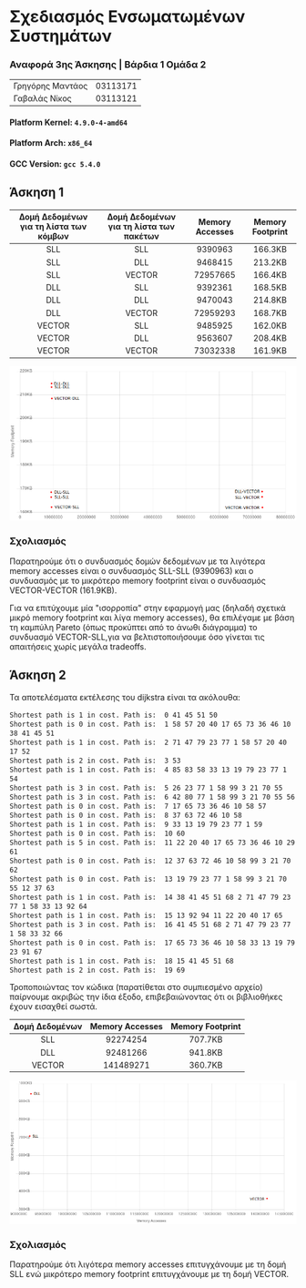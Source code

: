 # Σχεδιασμός Ενσωματωμένων Συστημάτων

### Αναφορά 3ης Άσκησης | Βάρδια 1 Ομάδα 2

|                  |          |
| ---------------- | -------- |
| Γρηγόρης Μαντάος | 03113171 |
| Γαβαλάς Νίκος    | 03113121 |

#### Platform Kernel:	`4.9.0-4-amd64`
#### Platform Arch:		`x86_64`
#### GCC Version:		`gcc 5.4.0`

## Άσκηση 1

| Δομή Δεδομένων για τη λίστα των κόμβων | Δομή Δεδομένων για τη λίστα των πακέτων | Memory Accesses | Memory Footprint |
| :------------------------------------: | :-------------------------------------: | :-------------: | :--------------: |
| SLL                                    | SLL                                     | 9390963         | 166.3KB          |
| SLL                                    | DLL                                     | 9468415         | 213.2KB          |
| SLL                                    | VECTOR                                  | 72957665        | 166.4KB          |
| DLL                                    | SLL                                     | 9392361         | 168.5KB          |
| DLL                                    | DLL                                     | 9470043         | 214.8KB          |
| DLL                                    | VECTOR                                  | 72959293        | 168.7KB          |
| VECTOR                                 | SLL                                     | 9485925         | 162.0KB          |
| VECTOR                                 | DLL                                     | 9563607         | 208.4KB          |
| VECTOR                                 | VECTOR                                  | 73032338        | 161.9KB          |

![chart2.2](2.2.png)

### Σχολιασμός

Παρατηρούμε ότι ο συνδυασμός δομών δεδομένων με τα λιγότερα memory accesses
είναι ο συνδυασμός SLL-SLL (9390963) και ο συνδυασμός με το μικρότερο memory footprint είναι ο συνδυασμός VECTOR-VECTOR (161.9KB).

Για να επιτύχουμε μία "ισορροπία" στην εφαρμογή μας (δηλαδή σχετικά μικρό memory footprint και λίγα memory accesses), θα επιλέγαμε με βάση τη
καμπύλη Pareto (όπως προκύπτει από το άνωθι διάγραμμα) το συνδυασμό VECTOR-SLL,για να βελτιστοποιήσουμε όσο γίνεται τις απαιτήσεις χωρίς μεγάλα tradeoffs.

## Άσκηση 2

Τα αποτελέσματα εκτέλεσης του dijkstra είναι τα ακόλουθα:

```
Shortest path is 1 in cost. Path is:  0 41 45 51 50
Shortest path is 0 in cost. Path is:  1 58 57 20 40 17 65 73 36 46 10 38 41 45 51
Shortest path is 1 in cost. Path is:  2 71 47 79 23 77 1 58 57 20 40 17 52
Shortest path is 2 in cost. Path is:  3 53
Shortest path is 1 in cost. Path is:  4 85 83 58 33 13 19 79 23 77 1 54
Shortest path is 3 in cost. Path is:  5 26 23 77 1 58 99 3 21 70 55
Shortest path is 3 in cost. Path is:  6 42 80 77 1 58 99 3 21 70 55 56
Shortest path is 0 in cost. Path is:  7 17 65 73 36 46 10 58 57
Shortest path is 0 in cost. Path is:  8 37 63 72 46 10 58
Shortest path is 1 in cost. Path is:  9 33 13 19 79 23 77 1 59
Shortest path is 0 in cost. Path is:  10 60
Shortest path is 5 in cost. Path is:  11 22 20 40 17 65 73 36 46 10 29 61
Shortest path is 0 in cost. Path is:  12 37 63 72 46 10 58 99 3 21 70 62
Shortest path is 0 in cost. Path is:  13 19 79 23 77 1 58 99 3 21 70 55 12 37 63
Shortest path is 1 in cost. Path is:  14 38 41 45 51 68 2 71 47 79 23 77 1 58 33 13 92 64
Shortest path is 1 in cost. Path is:  15 13 92 94 11 22 20 40 17 65
Shortest path is 3 in cost. Path is:  16 41 45 51 68 2 71 47 79 23 77 1 58 33 32 66
Shortest path is 0 in cost. Path is:  17 65 73 36 46 10 58 33 13 19 79 23 91 67
Shortest path is 1 in cost. Path is:  18 15 41 45 51 68
Shortest path is 2 in cost. Path is:  19 69
```

Τροποποιώντας τον κώδικα (παρατίθεται στο συμπιεσμένο αρχείο) παίρνουμε
ακριβώς την ίδια έξοδο, επιβεβαιώνοντας ότι οι βιβλιοθήκες έχουν εισαχθεί σωστά.

| Δομή Δεδομένων | Memory Accesses | Memory Footprint |
| :------------: | :-------------: | :--------------: |
| SLL            | 92274254        | 707.7KB          |
| DLL            | 92481266        | 941.8KB          |
| VECTOR         | 141489271       | 360.7KB          |

![chart2.3](2.3.png)

### Σχολιασμός

Παρατηρούμε ότι λιγότερα memory accesses επιτυγχάνουμε με τη δομή SLL ενώ
μικρότερο memory footprint επιτυγχάνουμε με τη δομή VECTOR.
